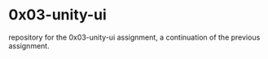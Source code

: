 # 0x03-unity-ui
repository for the 0x03-unity-ui assignment, a continuation of the previous assignment.
